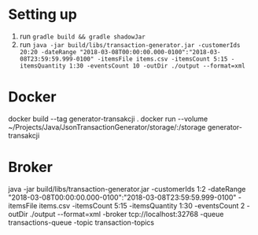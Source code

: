 # Setting up
1) run `gradle build && gradle shadowJar`
2) run `java -jar build/libs/transaction-generator.jar -customerIds 20:20 -dateRange "2018-03-08T00:00:00.000-0100":"2018-03-08T23:59:59.999-0100" -itemsFile items.csv -itemsCount 5:15 -itemsQuantity 1:30 -eventsCount 10 -outDir ./output --format=xml`


# Docker

docker build --tag generator-transakcji .
docker run --volume ~/Projects/Java/JsonTransactionGenerator/storage/:/storage generator-transakcji

# Broker

java -jar build/libs/transaction-generator.jar -customerIds 1:2 -dateRange "2018-03-08T00:00:00.000-0100":"2018-03-08T23:59:59.999-0100" -itemsFile items.csv -itemsCount 5:15 -itemsQuantity 1:30 -eventsCount 2 -outDir ./output --format=xml -broker tcp://localhost:32768 -queue transactions-queue -topic transaction-topics